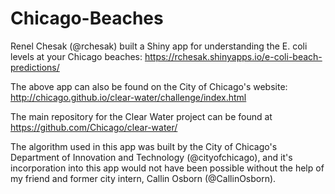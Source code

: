 # Chicago-Beaches
Renel Chesak (@rchesak) built a Shiny app for understanding the E. coli levels at your Chicago beaches:
https://rchesak.shinyapps.io/e-coli-beach-predictions/

The above app can also be found on the City of Chicago's website: http://chicago.github.io/clear-water/challenge/index.html

The main repository for the Clear Water project can be found at https://github.com/Chicago/clear-water/ 

The algorithm used in this app was built by the City of Chicago's Department of Innovation and Technology (@cityofchicago), and it's incorporation into this app would not have been possible without the help of my friend and former city intern, Callin Osborn (@CallinOsborn).
